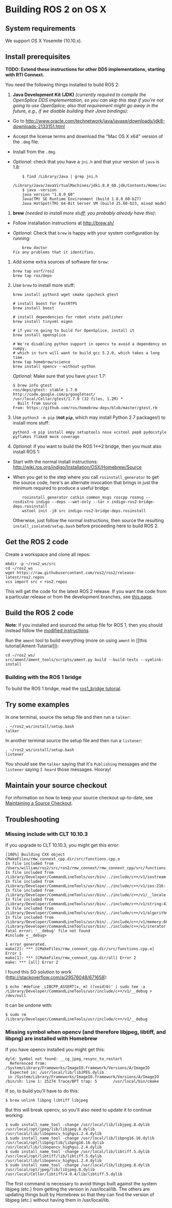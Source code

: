 # Building ROS 2 on OS X

## System requirements

We support OS X Yosemite (10.10.x).

## Install prerequisites

**TODO: Extend these instructions for other DDS implementations, starting with RTI Connext.**

You need the following things installed to build ROS 2:

 1. **Java Development Kit (JDK)** *(currently required to compile the OpenSplice DDS implementation, so you can skip this step if you're not going to use OpenSplice; also that requirement might go away in the future, e.g., if we disable building their Java bindings)*:
  * Go to http://www.oracle.com/technetwork/java/javase/downloads/jdk8-downloads-2133151.html
  * Accept the license terms and download the "Mac OS X x64" version of the `.dmg` file.
  * Install from the `.dmg`.
  * *Optional*: check that you have a `jni.h` and that your version of `java` is 1.8:

            $ find /Library/Java | grep jni.h
            /Library/Java/JavaVirtualMachines/jdk1.8.0_60.jdk/Contents/Home/include/jni.h
            $ java -version
            java version "1.8.0_60"
            Java(TM) SE Runtime Environment (build 1.8.0_60-b27)
            Java HotSpot(TM) 64-Bit Server VM (build 25.60-b23, mixed mode)
 1. **brew** *(needed to install more stuff; you probably already have this)*:
  * Follow installation instructions at http://brew.sh/
  * *Optional*: Check that `brew` is happy with your system configuration by running:

            brew doctor
        Fix any problems that it identifies.
 1. Add some extra sources of software for `brew`:

        brew tap osrf/ros2
        brew tap ros/deps
 1. Use `brew` to install more stuff:

        brew install python3 wget cmake cppcheck gtest

        # install boost for FastRTPS
        brew install boost

        # install dependencies for robot state publisher
        brew install tinyxml eigen

        # if you're going to build for OpenSplice, install it
        brew install opensplice

        # We're disabling python support in opencv to avoid a dependency on numpy,
        # which in turn will want to build gcc 5.2.0, which takes a long time.
        brew tap homebrew/science
        brew install opencv --without-python
    *Optional*: Make sure that you have `gtest` 1.7:

        $ brew info gtest
        ros/deps/gtest: stable 1.7.0
        http://code.google.com/p/googletest/
        /usr/local/Cellar/gtest/1.7.0 (32 files, 1.2M) *
          Built from source
        From: https://github.com/ros/homebrew-deps/blob/master/gtest.rb
 1. Use `python3 -m pip` (**not `pip`**, which may install Python 2.7 packages!) to install more stuff:

        python3 -m pip install empy setuptools nose vcstool pep8 pydocstyle pyflakes flake8 mock coverage
 1. *Optional*: if you want to build the ROS 1<->2 bridge, then you must also install ROS 1:
  * Start with the normal install instructions: http://wiki.ros.org/indigo/Installation/OSX/Homebrew/Source
  * When you get to the step where you call `rosinstall_generator` to get the source code, here's an alternate invocation that brings in just the minimum required to produce a useful bridge:

            rosinstall_generator catkin common_msgs roscpp rosmsg --rosdistro indigo --deps --wet-only --tar > indigo-ros2-bridge-deps.rosinstall
            wstool init -j8 src indigo-ros2-bridge-deps.rosinstall
    Otherwise, just follow the normal instructions, then source the resulting `install_isolated/setup.bash` before proceeding here to build ROS 2.

## Get the ROS 2 code

Create a workspace and clone all repos:

    mkdir -p ~/ros2_ws/src
    cd ~/ros2_ws
    wget https://raw.githubusercontent.com/ros2/ros2/release-latest/ros2.repos
    vcs import src < ros2.repos

This will get the code for the latest ROS 2 release. If you want the code from a particular release or from the development branches, see [this page](Maintaining-a-Source-Checkout).

## Build the ROS 2 code

**Note**: if you installed and sourced the setup file for ROS 1, then you should instead follow the [modified instructions](#building-with-the-ros-1-bridge).

Run the `ament` tool to build everything (more on using `ament` in [[this tutorial|Ament-Tutorial]]):

    cd ~/ros2_ws/
    src/ament/ament_tools/scripts/ament.py build --build-tests --symlink-install

### Building with the ROS 1 bridge

To build the ROS 1 bridge, read the [ros1_bridge tutorial](https://github.com/ros2/ros1_bridge/blob/master/README.md#build-the-bridge-from-source).

## Try some examples

In one terminal, source the setup file and then run a `talker`:

    . ~/ros2_ws/install/setup.bash
    talker

In another terminal source the setup file and then run a `listener`:

    . ~/ros2_ws/install/setup.bash
    listener

You should see the `talker` saying that it's `Publishing` messages and the `listener` saying `I heard` those messages.
Hooray!

## Maintain your source checkout
For information on how to keep your source checkout up-to-date, see [Maintaining a Source Checkout](Maintaining-a-Source-Checkout).

## Troubleshooting

### Missing include with CLT 10.10.3

If you upgrade to CLT 10.10.3, you might get this error:

```
[100%] Building CXX object CMakeFiles/rmw_connext_cpp.dir/src/functions.cpp.o
In file included from /Users/william/ros2/src/ros2/rmw_connext/rmw_connext_cpp/src/functions.cpp:15:
In file included from /Library/Developer/CommandLineTools/usr/bin/../include/c++/v1/iostream:38:
In file included from /Library/Developer/CommandLineTools/usr/bin/../include/c++/v1/ios:216:
In file included from /Library/Developer/CommandLineTools/usr/bin/../include/c++/v1/__locale:15:
In file included from /Library/Developer/CommandLineTools/usr/bin/../include/c++/v1/string:439:
In file included from /Library/Developer/CommandLineTools/usr/bin/../include/c++/v1/algorithm:628:
In file included from /Library/Developer/CommandLineTools/usr/bin/../include/c++/v1/memory:604:
/Library/Developer/CommandLineTools/usr/bin/../include/c++/v1/iterator:341:10: fatal error: '__debug' file not found
#include <__debug>
         ^
1 error generated.
make[2]: *** [CMakeFiles/rmw_connext_cpp.dir/src/functions.cpp.o] Error 1
make[1]: *** [CMakeFiles/rmw_connext_cpp.dir/all] Error 2
make: *** [all] Error 2
```

I found this SO solution to work (http://stackoverflow.com/a/29576048/671658):

```
$ echo '#define _LIBCPP_ASSERT(x, m) ((void)0)' | sudo tee -a /Library/Developer/CommandLineTools/usr/include/c++/v1/__debug > /dev/null
```

It can be undone with:

```
$ sudo rm /Library/Developer/CommandLineTools/usr/include/c++/v1/__debug
```

### Missing symbol when opencv (and therefore libjpeg, libtiff, and libpng) are installed with Homebrew

If you have opencv installed you might get this:

```
dyld: Symbol not found: __cg_jpeg_resync_to_restart
  Referenced from: /System/Library/Frameworks/ImageIO.framework/Versions/A/ImageIO
  Expected in: /usr/local/lib/libJPEG.dylib
 in /System/Library/Frameworks/ImageIO.framework/Versions/A/ImageIO
/bin/sh: line 1: 25274 Trace/BPT trap: 5       /usr/local/bin/cmake
```

If so, to build you'll have to do this:

```
$ brew unlink libpng libtiff libjpeg
```

But this will break opencv, so you'll also need to update it to continue working:

```
$ sudo install_name_tool -change /usr/local/lib/libjpeg.8.dylib /usr/local/opt/jpeg/lib/libjpeg.8.dylib /usr/local/lib/libopencv_highgui.2.4.dylib
$ sudo install_name_tool -change /usr/local/lib/libpng16.16.dylib /usr/local/opt/libpng/lib/libpng16.16.dylib /usr/local/lib/libopencv_highgui.2.4.dylib
$ sudo install_name_tool -change /usr/local/lib/libtiff.5.dylib /usr/local/opt/libtiff/lib/libtiff.5.dylib /usr/local/lib/libopencv_highgui.2.4.dylib
$ sudo install_name_tool -change /usr/local/lib/libjpeg.8.dylib /usr/local/opt/jpeg/lib/libjpeg.8.dylib /usr/local/Cellar/libtiff/4.0.4/lib/libtiff.5.dylib
```

The first command is necessary to avoid things built against the system libjpeg (etc.) from getting the version in /usr/local/lib.
The others are updating things built by Homebrew so that they can find the version of libjpeg (etc.) without having them in /usr/local/lib.
